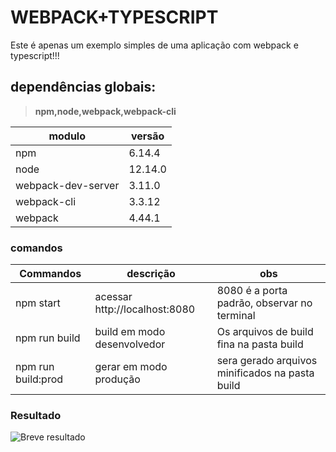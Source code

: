 # WEBPACK+TYPESCRIPT

Este é apenas um exemplo simples de uma aplicação com webpack e typescript!!!

## dependências globais:

>**npm,node,webpack,webpack-cli**

|modulo                          |versão
|-|-
|npm |6.14.4
|node |12.14.0
|webpack-dev-server | 3.11.0
|webpack-cli |3.3.12
|webpack |4.44.1


### comandos
|Commandos|descrição| obs |
|-|-|-
|npm start | acessar http://localhost:8080 | 8080 é a porta padrão, observar no terminal
npm run build| build em modo desenvolvedor | Os arquivos de build fina na pasta build
npm run build:prod | gerar em modo produção | sera gerado arquivos minificados na pasta build

### Resultado
![Breve resultado](https://github.com/robsongade/webpack-intro/src/css/images/screencapture.jpg)